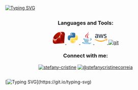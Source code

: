 
[![Typing SVG](https://readme-typing-svg.herokuapp.com/?color=ff91a4&size=35&center=true&vcenter=true&width=1000&lines=Hi,+There!;My+name+is+Stefany+Cristine;Junior+Software+Engineer;Welcome!+:%29)](https://git.io/typing-svg)                         

##

<h3 align="center">Languages and Tools:</h3>
<p align="center">
        <a href="https://www.rubyonrails.org" target="_blank" rel="noreferrer">
        <img src="https://raw.githubusercontent.com/devicons/devicon/master/icons/ruby/ruby-original.svg" alt="ruby" width="40" height="40"/>
    </a>
    <a href="https://www.python.org" target="_blank" rel="noreferrer">
        <img src="https://raw.githubusercontent.com/devicons/devicon/master/icons/python/python-original.svg" alt="python" width="40" height="40"/>
    </a>
        <a href="https://www.java.com" target="_blank" rel="noreferrer">
        <img src="https://raw.githubusercontent.com/devicons/devicon/master/icons/java/java-original.svg" alt="python" width="40" height="40"/>
    </a>
    <a href="https://aws.amazon.com" target="_blank" rel="noreferrer">
        <img src="https://raw.githubusercontent.com/devicons/devicon/master/icons/amazonwebservices/amazonwebservices-original-wordmark.svg" alt="aws" width="40" height="40"/>
    </a>
    <a href="https://git-scm.com/" target="_blank" rel="noreferrer">
        <img src="https://www.vectorlogo.zone/logos/git-scm/git-scm-icon.svg" alt="git" width="40" height="40"/>
    </a>
</p>

<h3 align="center">Connect with me:</h3>
<p align="center">
 <a href="https://linkedin.com/in/stefany-cristine" target="blank"><img align="center" src="https://raw.githubusercontent.com/rahuldkjain/github-profile-readme-generator/master/src/images/icons/Social/linked-in-alt.svg" alt="stefany-cristine" height="30" width="40" /></a>
 <a href="https://medium.com/@stefanycristinecorreia" target="blank"><img align="center" src="https://raw.githubusercontent.com/rahuldkjain/github-profile-readme-generator/master/src/images/icons/Social/medium.svg" alt="@stefanycristinecorreia" height="30" width="40" /></a>
</p>

##
[![Typing SVG](https://readme-typing-svg.herokuapp.com/?color=ff91a4&size=35&center=true&vcenter=true&width=1000&lines=Until+Next+Time!)](https://git.io/typing-svg)   







